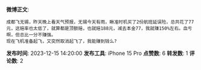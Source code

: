 **微博正文**: 
```
成都飞无锡，昨天晚上看天气预报，无锡今天有雨，瞅准时机买了2份航班延误险，总共花了77元，这赔率也太低了，就算都是顶额赔，也就赔188元，减去本金77，我就赚150%左右。血亏啊，但总比一分不赚强。
现在飞机准备起飞，又突然取消起飞了，我能赚到钱么?
```
**发布时间**: 2023-12-15 14:20:00
**发布工具**: iPhone 15 Pro
**点赞数**: 6
**转发数**: 1
**评论数**: 2
